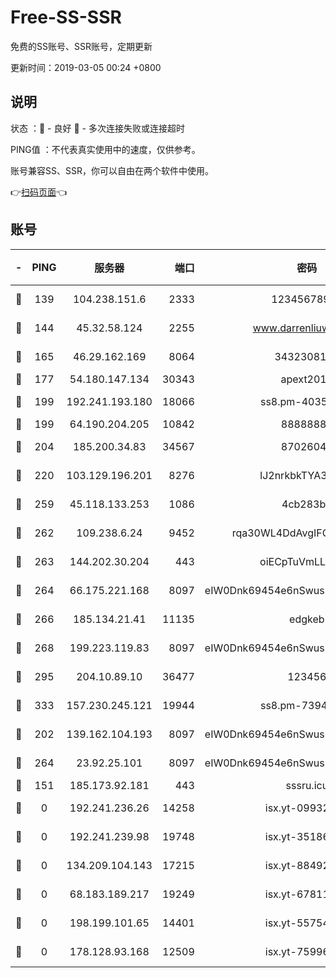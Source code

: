 # Free-SS-SSR

免费的SS账号、SSR账号，定期更新

更新时间：2019-03-05 00:24 +0800

## 说明

状态     ：🙂 - 良好 🙁 - 多次连接失败或连接超时

PING值   ：不代表真实使用中的速度，仅供参考。

账号兼容SS、SSR，你可以自由在两个软件中使用。

👉[扫码页面](https://liesauer.github.io/free-ss-ssr.github.io/)👈

## 账号

|-|PING|服务器|端口|密码|加密方式|区域|
|:----:|:----:|:-----:|-----:|:----:|:----:|:----:|
|🙂|139|104.238.151.6|2333|12345678900|aes-256-cfb|JP|
|🙂|144|45.32.58.124|2255|www.darrenliuwei.com|aes-256-cfb|JP|
|🙂|165|46.29.162.169|8064|3432308177|aes-256-cfb|RU|
|🙂|177|54.180.147.134|30343|apext2019|chacha20|KR|
|🙂|199|192.241.193.180|18066|ss8.pm-40352381|aes-256-cfb|US|
|🙂|199|64.190.204.205|10842|88888888|rc4-md5|US|
|🙂|204|185.200.34.83|34567|87026045|aes-256-cfb|US|
|🙂|220|103.129.196.201|8276|lJ2nrkbkTYA30wv0|aes-256-cfb|US|
|🙂|259|45.118.133.253|1086|4cb283b8|aes-256-cfb|SG|
|🙂|262|109.238.6.24|9452|rqa30WL4DdAvgIFG6Fs3znzTa|aes-256-cfb|FR|
|🙂|263|144.202.30.204|443|oiECpTuVmLLxk4Ts|aes-256-cfb|US|
|🙂|264|66.175.221.168|8097|eIW0Dnk69454e6nSwuspv9DmS201tQ0D|aes-256-cfb|US|
|🙂|266|185.134.21.41|11135|edgkeb|aes-256-cfb|GB|
|🙂|268|199.223.119.83|8097|eIW0Dnk69454e6nSwuspv9DmS201tQ0D|aes-256-cfb|US|
|🙂|295|204.10.89.10|36477|123456|aes-256-cfb|US|
|🙂|333|157.230.245.121|19944|ss8.pm-73943906|aes-256-cfb|SG|
|🙂|202|139.162.104.193|8097|eIW0Dnk69454e6nSwuspv9DmS201tQ0D|aes-256-cfb|JP|
|🙂|264|23.92.25.101|8097|eIW0Dnk69454e6nSwuspv9DmS201tQ0D|aes-256-cfb|US|
|🙁|151|185.173.92.181|443|sssru.icu|rc4-md5|RU|
|🙁|0|192.241.236.26|14258|isx.yt-09932989|aes-256-cfb|US|
|🙁|0|192.241.239.98|19748|isx.yt-35186982|aes-256-cfb|US|
|🙁|0|134.209.104.143|17215|isx.yt-88492022|aes-256-cfb|SG|
|🙁|0|68.183.189.217|19249|isx.yt-67811831|aes-256-cfb|SG|
|🙁|0|198.199.101.65|14401|isx.yt-55754807|aes-256-cfb|US|
|🙁|0|178.128.93.168|12509|isx.yt-75996010|aes-256-cfb|SG|
